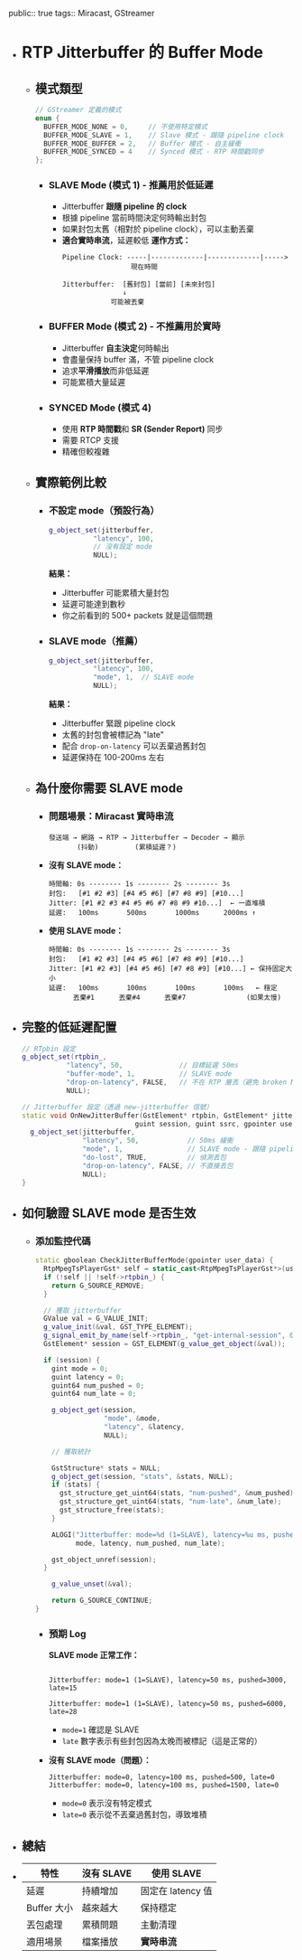 public:: true
tags:: Miracast, GStreamer

- # RTP Jitterbuffer 的 Buffer Mode
	- ## 模式類型
	  ```cpp
	  // GStreamer 定義的模式
	  enum {
	    BUFFER_MODE_NONE = 0,     // 不使用特定模式
	    BUFFER_MODE_SLAVE = 1,    // Slave 模式 - 跟隨 pipeline clock
	    BUFFER_MODE_BUFFER = 2,   // Buffer 模式 - 自主緩衝
	    BUFFER_MODE_SYNCED = 4    // Synced 模式 - RTP 時間戳同步
	  };
	  ```
		- ### SLAVE Mode (模式 1) - 推薦用於低延遲
			- Jitterbuffer **跟隨 pipeline 的 clock**
			- 根據 pipeline 當前時間決定何時輸出封包
			- 如果封包太舊（相對於 pipeline clock），可以主動丟棄
			- **適合實時串流**，延遲較低
			  **運作方式：**
			  ```
			  Pipeline Clock: -----|-------------|-------------|----->
			                   現在時間
			  
			  Jitterbuffer:  [舊封包] [當前] [未來封包]
			                 ↓
			              可能被丟棄
			  ```
		- ### BUFFER Mode (模式 2) - 不推薦用於實時
			- Jitterbuffer **自主決定**何時輸出
			- 會盡量保持 buffer 滿，不管 pipeline clock
			- 追求**平滑播放**而非低延遲
			- 可能累積大量延遲
		- ### SYNCED Mode (模式 4)
			- 使用 **RTP 時間戳**和 **SR (Sender Report)** 同步
			- 需要 RTCP 支援
			- 精確但較複雜
	- ## 實際範例比較
		- ### 不設定 mode（預設行為）
		  
		  ```cpp
		  g_object_set(jitterbuffer,
		             "latency", 100,
		             // 沒有設定 mode
		             NULL);
		  ```
		  
		  **結果：**
			- Jitterbuffer 可能累積大量封包
			- 延遲可能達到數秒
			- 你之前看到的 500+ packets 就是這個問題
		- ### SLAVE mode（推薦）
		  
		  ```cpp
		  g_object_set(jitterbuffer,
		             "latency", 100,
		             "mode", 1,  // SLAVE mode
		             NULL);
		  ```
		  
		  **結果：**
			- Jitterbuffer 緊跟 pipeline clock
			- 太舊的封包會被標記為 "late"
			- 配合 `drop-on-latency` 可以丟棄過舊封包
			- 延遲保持在 100-200ms 左右
	- ## 為什麼你需要 SLAVE mode
		- ### 問題場景：Miracast 實時串流
		  
		  ```
		  發送端 → 網路 → RTP → Jitterbuffer → Decoder → 顯示
		         (抖動)         (累積延遲？)
		  ```
		- **沒有 SLAVE mode：**
		  ```
		  時間軸: 0s -------- 1s -------- 2s -------- 3s
		  封包:   [#1 #2 #3] [#4 #5 #6] [#7 #8 #9] [#10...]
		  Jitter: [#1 #2 #3 #4 #5 #6 #7 #8 #9 #10...]  ← 一直堆積
		  延遲:   100ms       500ms       1000ms      2000ms ↑
		  ```
		- **使用 SLAVE mode：**
		  ```
		  時間軸: 0s -------- 1s -------- 2s -------- 3s
		  封包:   [#1 #2 #3] [#4 #5 #6] [#7 #8 #9] [#10...]
		  Jitter: [#1 #2 #3] [#4 #5 #6] [#7 #8 #9] [#10...] ← 保持固定大小
		  延遲:   100ms       100ms       100ms       100ms   ← 穩定
		  		丟棄#1      丟棄#4      丟棄#7               (如果太慢)
		  ```
- ## 完整的低延遲配置
  
  ```cpp
  // RTpbin 設定
  g_object_set(rtpbin_,
             "latency", 50,              // 目標延遲 50ms
             "buffer-mode", 1,           // SLAVE mode
             "drop-on-latency", FALSE,   // 不在 RTP 層丟（避免 broken NAL）
             NULL);
  
  // Jitterbuffer 設定（透過 new-jitterbuffer 信號）
  static void OnNewJitterBuffer(GstElement* rtpbin, GstElement* jitterbuffer, 
                              guint session, guint ssrc, gpointer user_data) {
    g_object_set(jitterbuffer,
                 "latency", 50,            // 50ms 緩衝
                 "mode", 1,                // SLAVE mode - 跟隨 pipeline clock
                 "do-lost", TRUE,          // 偵測丟包
                 "drop-on-latency", FALSE, // 不直接丟包
                 NULL);
  }
  
  ```
- ## 如何驗證 SLAVE mode 是否生效
	- ### 添加監控代碼
	  ```cpp
	  static gboolean CheckJitterBufferMode(gpointer user_data) {
	    RtpMpegTsPlayerGst* self = static_cast<RtpMpegTsPlayerGst*>(user_data);
	    if (!self || !self->rtpbin_) {
	      return G_SOURCE_REMOVE;
	    }
	  
	    // 獲取 jitterbuffer
	    GValue val = G_VALUE_INIT;
	    g_value_init(&val, GST_TYPE_ELEMENT);
	    g_signal_emit_by_name(self->rtpbin_, "get-internal-session", 0, &val);
	    GstElement* session = GST_ELEMENT(g_value_get_object(&val));
	  
	    if (session) {
	      gint mode = 0;
	      guint latency = 0;
	      guint64 num_pushed = 0;
	      guint64 num_late = 0;
	  
	      g_object_get(session, 
	                   "mode", &mode,
	                   "latency", &latency,
	                   NULL);
	  
	      // 獲取統計
	  
	      GstStructure* stats = NULL;
	      g_object_get(session, "stats", &stats, NULL);
	      if (stats) {
	        gst_structure_get_uint64(stats, "num-pushed", &num_pushed);
	        gst_structure_get_uint64(stats, "num-late", &num_late);
	        gst_structure_free(stats);
	      }
	  
	      ALOGI("Jitterbuffer: mode=%d (1=SLAVE), latency=%u ms, pushed=%llu, late=%llu",
	            mode, latency, num_pushed, num_late);
	  
	      gst_object_unref(session);
	    }
	  
	      g_value_unset(&val);
	  
	      return G_SOURCE_CONTINUE;
	  }
	  ```
		- ### 預期 Log
		  **SLAVE mode 正常工作：**
		  ```
		  
		  Jitterbuffer: mode=1 (1=SLAVE), latency=50 ms, pushed=3000, late=15
		  
		  Jitterbuffer: mode=1 (1=SLAVE), latency=50 ms, pushed=6000, late=28
		  
		  ```
			- `mode=1` 確認是 SLAVE
			- `late` 數字表示有些封包因為太晚而被標記（這是正常的）
		- **沒有 SLAVE mode（問題）：**
		  
		  ```
		  Jitterbuffer: mode=0, latency=100 ms, pushed=500, late=0
		  Jitterbuffer: mode=0, latency=100 ms, pushed=1500, late=0
		  ```
			- `mode=0` 表示沒有特定模式
			- `late=0` 表示從不丟棄過舊封包，導致堆積
- ## 總結
- | 特性 | 沒有 SLAVE | 使用 SLAVE |
  |------|-----------|-----------|
  | 延遲 | 持續增加 | 固定在 latency 值 |
  | Buffer 大小 | 越來越大 | 保持穩定 |
  | 丟包處理 | 累積問題 | 主動清理 |
  | 適用場景 | 檔案播放 | **實時串流** |